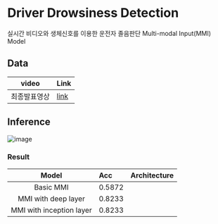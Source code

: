 # Driver Drowsiness Detection

실시간 비디오와 생체신호를 이용한 운전자 졸음판단 Multi-modal Input(MMI) Model

## Data
|video|Link|
|:---:|:---|
|최종발표영상|[link](https://o365kw-my.sharepoint.com/:v:/g/personal/smj139052_office_kw_ac_kr/Ea0eoyEsPldNgs5bsD9CBTUB_IbgvTkAbmHpvf-x1W-QyA?e=XhIhKE)|

## Inference
![image](https://user-images.githubusercontent.com/41895063/92747155-e33d4280-f3be-11ea-8ae5-e9918862d700.png)

### Result
|Model|Acc|Architecture|
|:---:|:---|:---:|
|Basic MMI|0.5872||
|MMI with deep layer|0.8233||
|MMI with inception layer|0.8233||





